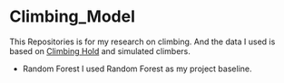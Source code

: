 # Climbing_Model
This Repositories is for my research on climbing. And the data I used is based on [Climbing Hold](https://www.kaggle.com/datasets/tomasslama/indoor-climbing-gym-hold-segmentation/data?select=bh-annotation.csv) and simulated climbers.

- Random Forest
I used Random Forest as my project baseline.
